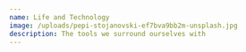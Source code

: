 ```yaml
---
name: Life and Technology
image: /uploads/pepi-stojanovski-ef7bva9bb2m-unsplash.jpg
description: The tools we surround ourselves with
---
```

